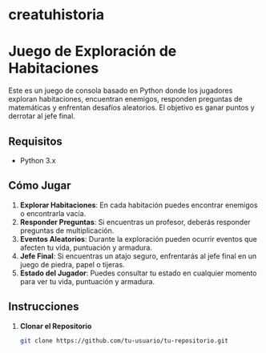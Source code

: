 # creatuhistoria

# Juego de Exploración de Habitaciones

Este es un juego de consola basado en Python donde los jugadores exploran habitaciones, encuentran enemigos, responden preguntas de matemáticas y enfrentan desafíos aleatorios. El objetivo es ganar puntos y derrotar al jefe final.

## Requisitos

- Python 3.x

## Cómo Jugar

1. **Explorar Habitaciones**: En cada habitación puedes encontrar enemigos o encontrarla vacía.
2. **Responder Preguntas**: Si encuentras un profesor, deberás responder preguntas de multiplicación.
3. **Eventos Aleatorios**: Durante la exploración pueden ocurrir eventos que afecten tu vida, puntuación y armadura.
4. **Jefe Final**: Si encuentras un atajo seguro, enfrentarás al jefe final en un juego de piedra, papel o tijeras.
5. **Estado del Jugador**: Puedes consultar tu estado en cualquier momento para ver tu vida, puntuación y armadura.

## Instrucciones

1. **Clonar el Repositorio**

   ```sh
   git clone https://github.com/tu-usuario/tu-repositorio.git
